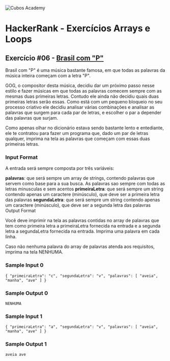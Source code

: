 ![Cubos Academy](https://i.imgur.com/xG74tOh.png)

# HackerRank - Exercícios Arrays e Loops

## Exercício #06 - [Brasil com "P"](https://www.hackerrank.com/contests/arrays-e-loops/challenges/brasil-com-p)

Brasil com "P" é uma música bastante famosa, em que todas as palavras da música inteira começam com a letra "P".

GOG, o compositor desta música, decidiu dar um próximo passo nesse estilo e fazer músicas em que todas as palavras comecem sempre com as mesmas duas primeiras letras. Contudo ele ainda não decidiu quais duas primeiras letras serão essas. Como está com um pequeno bloqueio no seu processo criativo ele decidiu analisar várias combinações e analisar as palavras que surgem para cada par de letras, e escolher o par a depender das palavras que surjam.

Como apenas olhar no dicionário estava sendo bastante lento e entediante, ele te contratou para fazer um programa que, dado um par de letras qualquer, imprima na tela as palavras que começam com essas duas primeiras letras.

### Input Format

A entrada será sempre composta por três variáveis:

**palavras**: que será sempre um array de strings, contendo palavras que servem como base para a sua busca. As palavras sao sempre com todas as letras minusculas e sem acentos
**primeiraLetra**: que será sempre um string contendo apenas um caractere (minúsculo), que deve ser a primeira letra das palavras
**segundaLetra**: que será sempre um string contendo apenas um caractere (minúsculo), que deve ser a segunda letra das palavras
Output Format

Você deve imprimir na tela as palavras contidas no array de palavras que tem como primeira letra a primeiraLetra fornecida na entrada e a segunda letra a segundaLetra fornecida na entrada. Imprima uma palavra em cada linha.

Caso não nenhuma palavra do array de palavras atenda aos requisitos, imprima na tela NENHUMA.

### Sample Input 0

`{
  "primeiraLetra": "c",
  "segundaLetra": "v",
  "palavras": [
    "aveia",
    "manha",
    "ave"
  ]
}`

### Sample Output 0

`NENHUMA`

### Sample Input 1

`{
  "primeiraLetra": "a",
  "segundaLetra": "v",
  "palavras": [
    "aveia",
    "manha",
    "ave"
  ]
}`

### Sample Output 1

`aveia
ave`
